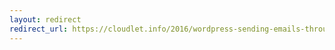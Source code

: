 ```yaml
---
layout: redirect
redirect_url: https://cloudlet.info/2016/wordpress-sending-emails-through-third-party-smtp-service
---
```

